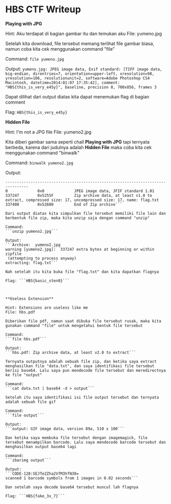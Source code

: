# HBS CTF Writeup

**Playing with JPG**

Hint: Aku terdapat di bagian gambar itu dan temukan aku
File: yumeno.jpg

Setelah kita download, file tersebut memang terlihat file gambar biasa, namun coba kita cek menggunakan command "file"

Command:
```file yumeno.jpg```

Output:
```yumeno.jpg: JPEG image data, Exif standard: [TIFF image data, big-endian, direntries=7, orientation=upper-left, xresolution=98, yresolution=106, resolutionunit=2, software=Adobe Photoshop CS4 Macintosh, datetime=2014:01:07 17:35:42], comment: "HBS{this_is_very_e45y}", baseline, precision 8, 700x856, frames 3```

Dapat dilihat dari output diatas kita dapat menemukan flag di bagian comment

Flag: ```HBS{this_is_very_e45y}```



**Hidden File**

Hint: I'm not a JPG file
File: yumeno2.jpg

Kita diberi gambar sama seperti chall **Playing with JPG** tapi ternyata berbeda, karena dari judulnya adalah **Hidden File** maka coba kita cek menggunakan command "binwalk"

Command:
```binwalk yumeno2.jpg```

Output:
```DECIMAL       HEXADECIMAL     DESCRIPTION
--------------------------------------------------------------------------------
0             0x0             JPEG image data, JFIF standard 1.01
337247        0x5255F         Zip archive data, at least v1.0 to extract, compressed size: 17, uncompressed size: 17, name: flag.txt
337408        0x52600         End of Zip archive```

Dari output diatas kita simpulkan file tersebut memiliki file lain dan berbentuk file zip, maka kita unzip saja dengan command "unzip"

Command:
```unzip yumeno2.jpg```

Output:
```Archive:  yumeno2.jpg
warning [yumeno2.jpg]:  337247 extra bytes at beginning or within zipfile
 (attempting to process anyway)
extracting: flag.txt```

Nah setelah itu kita buka file "flag.txt" dan kita dapatkan flagnya

Flag: ```HBS{basic_sten0}```



**Useless Extension**

Hint: Extensions are useless like me
File: hbs.pdf

Diberikan file pdf, namun saat dibuka file tersebut rusak, maka kita gunakan command "file" untuk mengetahui bentuk file tersebut

Command:
```file hbs.pdf```

Output:
```hbs.pdf: Zip archive data, at least v2.0 to extract```

Ternyata outputnya adalah sebuah file zip, dan ketika saya extract menghasilkan file "data.txt", dan saya identifikasi file tersebut berisi base64. Lalu saya pun mendecode file tersebut dan meredirectnya ke file "output"

Command:
```cat data.txt | base64 -d > output```

Setelah itu saya identifikasi isi file output tersebut dan ternyata adalah sebuah file gif

Command:
```file output```

Output:
```output: GIF image data, version 89a, 510 x 100```

Dan ketika saya membuka file tersebut dengan imagemagick, file tersebut menampilkan barcode. Lalu saya mendecode barcode tersebut dan menghasilkan output base64 lagi

Command:
```zbarimg output```

Output:
```CODE-128:SEJTe2Zha2VfM3hfN30=
scanned 1 barcode symbols from 1 images in 0.02 seconds```

Dan setelah saya decode base64 tersebut muncul lah flagnya

Flag: ```HBS{fake_3x_7}```
